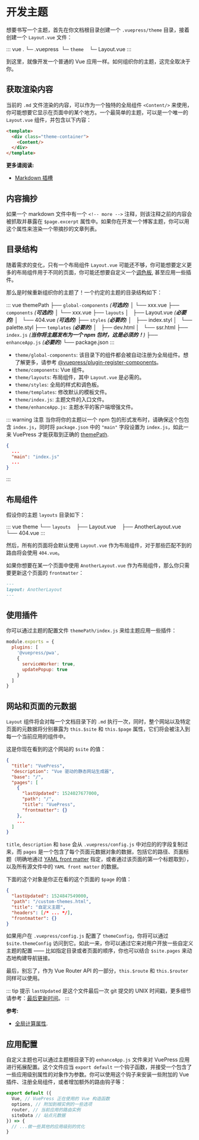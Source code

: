 # 开发主题

想要书写一个主题，首先在你文档根目录创建一个 `.vuepress/theme` 目录，接着创建一个 `Layout.vue` 文件：

::: vue
.
└─ .vuepress
   └─ `theme`
       └─ Layout.vue
:::

到这里，就像开发一个普通的 Vue 应用一样。如何组织你的主题，这完全取决于你。

## 获取渲染内容

当前的 `.md` 文件渲染的内容，可以作为一个独特的全局组件 `<Content/>` 来使用，你可能想要它显示在页面中的某个地方。一个最简单的主题，可以是一个唯一的 `Layout.vue` 组件，并包含以下内容：

``` html
<template>
  <div class="theme-container">
    <Content/>
  </div>
</template>
```

**更多请阅读:**

- [Markdown 插槽](../guide/markdown-slot.md)

## 内容摘抄

如果一个 markdown 文件中有一个 `<!-- more -->` 注释，则该注释之前的内容会被抓取并暴露在 `$page.excerpt` 属性中。如果你在开发一个博客主题，你可以用这个属性来渲染一个带摘抄的文章列表。

## 目录结构

随着需求的变化，只有一个布局组件 `Layout.vue` 可能还不够，你可能想要定义更多的布局组件用于不同的页面，你可能还想要自定义一个[调色板](../config/README.md#palette-styl), 甚至应用一些插件。

那么是时候重新组织你的主题了！一个约定的主题的目录结构如下：

::: vue
themePath
├── `global-components` _(**可选的**)_
│   └── xxx.vue
├── `components` _(**可选的**)_
│   └── xxx.vue
├── `layouts`
│   ├── Layout.vue _(**必要的**)_
│   └── 404.vue _(**可选的**)_
├── `styles` _(**必要的**)_
│   ├── index.styl
│   └── palette.styl
├── `templates` _(**必要的**)_
│   ├── dev.html
│   └── ssr.html
├── `index.js` _(**当你将主题发布为一个 npm 包时，这是必须的！**)_
├── `enhanceApp.js` _(**必要的**)_
└── package.json
:::

- `theme/global-components`: 该目录下的组件都会被自动注册为全局组件。想了解更多，请参考 [@vuepress/plugin-register-components](https://github.com/vuejs/vuepress/tree/master/packages/@vuepress/plugin-register-components)。
- `theme/components`: Vue 组件。
- `theme/layouts`: 布局组件，其中  `Layout.vue` 是必需的。
- `theme/styles`: 全局的样式和调色板。
- `theme/templates`: 修改默认的模板文件。
- `theme/index.js`: 主题文件的入口文件。
- `theme/enhanceApp.js`: 主题水平的客户端增强文件。

::: warning 注意
当你将你的主题以一个 npm 包的形式发布时，请确保这个包包含 `index.js`，同时将 `package.json` 中的 `"main"` 字段设置为 `index.js`，如此一来 VuePress 才能获取到正确的 [themePath](../miscellaneous/glossary.md#theme-side).

```json
{
  ...
  "main": "index.js"
  ...
}
```

:::

## 布局组件

假设你的主题 `layouts` 目录如下：

::: vue
theme
└── `layouts`
    ├── Layout.vue
    ├── AnotherLayout.vue
    └── 404.vue
:::

然后，所有的页面将会默认使用 `Layout.vue` 作为布局组件，对于那些匹配不到的路由将会使用 `404.vue`。

如果你想要在某一个页面中使用 `AnotherLayout.vue` 作为布局组件，那么你只需要更新这个页面的 `frontmatter`：

```markdown
---
layout: AnotherLayout
---
````

## 使用插件

你可以通过主题的配置文件 `themePath/index.js` 来给主题应用一些插件：

```js
module.exports = {
  plugins: [
    '@vuepress/pwa',
    { 
      serviceWorker: true,
      updatePopup: true
    }
  ]
}
```

## 网站和页面的元数据

`Layout` 组件将会对每一个文档目录下的 `.md` 执行一次，同时，整个网站以及特定页面的元数据将分别暴露为 `this.$site` 和 `this.$page` 属性，它们将会被注入到每一个当前应用的组件中。

这是你现在看到的这个网站的 `$site` 的值：

``` json
{
  "title": "VuePress",
  "description": "Vue 驱动的静态网站生成器",
  "base": "/",
  "pages": [
    {
      "lastUpdated": 1524027677000,
      "path": "/",
      "title": "VuePress",
      "frontmatter": {}
    },
    ...
  ]
}
```

`title`, `description` 和 `base` 会从 `.vuepress/config.js` 中对应的的字段复制过来，而 `pages` 是一个包含了每个页面元数据对象的数据，包括它的路径、页面标题（明确地通过 [YAML front matter](./markdown.md#front-matter) 指定，或者通过该页面的第一个标题取到），以及所有源文件中的 `YAML front matter` 的数据。

下面的这个对象是你正在看的这个页面的 `$page` 的值：

``` json
{
  "lastUpdated": 1524847549000,
  "path": "/custom-themes.html",
  "title": "自定义主题",
  "headers": [/* ... */],
  "frontmatter": {}
}
```

如果用户在 `.vuepress/config.js` 配置了 `themeConfig`，你将可以通过 `$site.themeConfig` 访问到它。如此一来，你可以通过它来对用户开放一些自定义主题的配置 —— 比如指定目录或者页面的顺序，你也可以结合 `$site.pages` 来动态地构建导航链接。

最后，别忘了，作为 Vue Router API 的一部分，`this.$route` 和 `this.$router` 同样可以使用。

::: tip 提示
`lastUpdated` 是这个文件最后一次 git 提交的 UNIX 时间戳，更多细节请参考：[最后更新时间](../default-theme-config/README.md#最后更新时间)。
:::

**参考:**

- [全局计算属性](../guide/global-computed.md).


## 应用配置

自定义主题也可以通过主题根目录下的 `enhanceApp.js` 文件来对 VuePress 应用进行拓展配置。这个文件应当 `export default` 一个钩子函数，并接受一个包含了一些应用级别属性的对象作为参数。你可以使用这个钩子来安装一些附加的 Vue 插件、注册全局组件，或者增加额外的路由钩子等：

``` js
export default ({
  Vue, // VuePress 正在使用的 Vue 构造函数
  options, // 附加到根实例的一些选项
  router, // 当前应用的路由实例
  siteData // 站点元数据
}) => {
  // ...做一些其他的应用级别的优化
}
```
